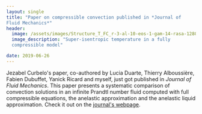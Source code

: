 ```yaml
---
layout: single
title: "Paper on compressible convection published in *Journal of
Fluid Mechanics*"
header:
  image: /assets/images/Structure_T_FC_r-3-al-10-eos-1-gam-14-rasa-1280000-d-09.png
  image_description: "Super-isentropic temperature in a fully
  compressible model"

date: 2019-06-26
---
```


Jezabel Curbelo's paper, co-authored by Lucia Duarte, Thierry
Alboussière, Fabien Dubuffet, Yanick Ricard and myself, just got published in *Journal of
Fluid Mechanics*. This paper presents a systematic comparison of
convection solutions in an infinite Prandtl number fluid computed with
full compressible equations, the anelastic approximation and the
anelastic liquid approximation. 
Check it out on the
[journal's webpage](https://www.cambridge.org/core/journals/journal-of-fluid-mechanics/article/numerical-solutions-of-compressible-convection-with-an-infinite-prandtl-number-comparison-of-the-anelastic-and-anelastic-liquid-models-with-the-exact-equations/23396AD60AA0A965EDF524BE8B7EF18E).

